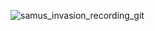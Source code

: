 ![samus_invasion_recording_git](https://github.com/user-attachments/assets/e1a31bb0-095f-4937-8130-52a7ca09fbe7)
